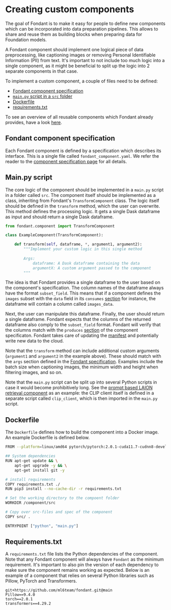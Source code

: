 # Creating custom components

The goal of Fondant is to make it easy for people to define new components which can be incorporated into data preparation pipelines. This allows to share and reuse them as building blocks when preparing data for Foundation models.

A Fondant component should implement one logical piece of data preprocessing, like captioning images or removing Personal Identifiable Information (PII) from text. It's important to not include too much logic into a single component, as it might be beneficial to split up the logic into 2 separate components in that case.

To implement a custom component, a couple of files need to be defined:

- [Fondant component specification](#fondant-component-specification)
- [`main.py` script in a `src` folder](#mainpy-script)
- [Dockerfile](#dockerfile)
- [requirements.txt](#requirementstxt)

To see an overview of all reusable components which Fondant already provides, have a look [here](https://github.com/ml6team/fondant/tree/main/components).

## Fondant component specification

Each Fondant component is defined by a specification which describes its interface. This is a single file called `fondant_component.yaml`. We refer the reader to the [component specification page](component_spec) for all details.

## Main.py script

The core logic of the component should be implemented in a `main.py` script in a folder called `src`. The component itself should be implemented as a class, inheriting from Fondant's `TransformComponent` class. The logic itself should be defined in the `transform` method, which the user can overwrite. This method defines the processing logic. It gets a single Dask dataframe as input and should return a single Dask dataframe.

```python
from fondant.component import TransformComponent

class ExampleComponent(TransformComponent):

    def transform(self, dataframe, *, argument1, argument2):
        """Implement your custom logic in this single method
        
        Args:
            dataframe: A Dask dataframe containing the data
            argumentX: A custom argument passed to the component
        """
```

The idea is that Fondant provides a single dataframe to the user based on the component's specification. The column names of the dataframe always have the format `subset_field`. This means that if a component defines the `images` subset with the `data` field in its `consumes` [section](component_spec) for instance, the dataframe will contain a column called `images_data`.

Next, the user can manipulate this dataframe. Finally, the user should return a single dataframe. Fondant expects that the columns of the returned dataframe also comply to the `subset_field` format. Fondant will verify that the columns match with the `produces` [section](component_spec) of the component specificaton. Fondant takes care of updating the [manifest](manifest) and potentially write new data to the cloud.

Note that the `transform` method can include additional custom arguments (`argument1` and `argument2` in the example above). These should match with the `args` section defined in the [Fondant specification](component_spec). Examples include the batch size when captioning images, the minimum width and height when filtering images, and so on.

Note that the `main.py` script can be split up into several Python scripts in case it would become prohibitively long. See the [prompt based LAION retrieval component](https://github.com/ml6team/fondant/tree/main/components/prompt_based_laion_retrieval/src) as an example: the CLIP client itself is defined in a separate script called `clip_client`, which is then imported in the `main.py` script.

## Dockerfile

The `Dockerfile` defines how to build the component into a Docker image. An example Dockerfile is defined below.

```bash
FROM --platform=linux/amd64 pytorch/pytorch:2.0.1-cuda11.7-cudnn8-devel

## System dependencies
RUN apt-get update && \
    apt-get upgrade -y && \
    apt-get install git -y

# install requirements
COPY requirements.txt ./
RUN pip3 install --no-cache-dir -r requirements.txt

# Set the working directory to the compoent folder
WORKDIR /component/src

# Copy over src-files and spec of the component
COPY src/ .

ENTRYPOINT ["python", "main.py"]
```

## Requirements.txt

A `requirements.txt` file lists the Python dependencies of the component. Note that any Fondant component will always have `Fondant` as the minimum requirement. It's important to also pin the version of each dependency to make sure the component remains working as expected. Below is an example of a component that relies on several Python libraries such as Pillow, PyTorch and Transformers.

```
git+https://github.com/ml6team/fondant.git@main
Pillow==9.4.0
torch==2.0.1
transformers==4.29.2
```